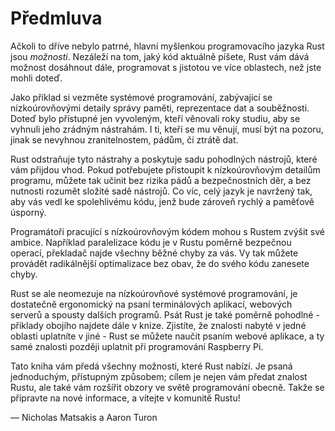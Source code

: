 # Předmluva

Ačkoli to dříve nebylo patrné, hlavní myšlenkou programovacího jazyka Rust jsou *možnosti*. Nezáleží na tom, jaký kód aktuálně píšete, Rust vám dává možnost dosáhnout dále, programovat s jistotou ve více oblastech, než jste mohli doteď.

Jako příklad si vezměte systémové programování, zabývající se nízkoúrovňovými detaily správy paměti, reprezentace dat a souběžnosti. Doteď bylo přístupné jen vyvoleným, kteří věnovali roky studiu, aby se vyhnuli jeho zrádným nástrahám. I ti, kteří se mu věnují, musí být na pozoru, jinak se nevyhnou zranitelnostem, pádům, či ztrátě dat.

Rust odstraňuje tyto nástrahy a poskytuje sadu pohodlných nástrojů, které vám přijdou vhod. Pokud potřebujete přistoupit k nízkoúrovňovým detailům programu, můžete tak učinit bez rizika pádů a bezpečnostních děr, a bez nutnosti rozumět složité sadě nástrojů. Co víc, celý jazyk je navržený tak, aby vás vedl ke spolehlivému kódu, jenž bude zároveň rychlý a paměťově úsporný.

Programátoři pracující s nízkoúrovňovým kódem mohou s Rustem zvýšit své ambice. Například paralelizace kódu je v Rustu poměrně bezpečnou operací, překladač najde všechny běžné chyby za vás. Vy tak můžete provádět radikálnější optimalizace bez obav, že do svého kódu zanesete chyby.

Rust se ale neomezuje na nízkoúrovňové systémové programování, je dostatečně ergonomický na psaní terminálových aplikací, webových serverů a spousty dalších programů. Psát Rust je také poměrně pohodlné - přiklady obojího najdete dále v knize. Zjistíte, že znalosti nabyté v jedné oblasti uplatníte v jiné - Rust se můžete naučit psaním webové aplikace, a ty samé znalosti později uplatnit při programování Raspberry Pi.

Tato kniha vám předá všechny možnosti, které Rust nabízí. Je psaná jednoduchým, přístupným způsobem; cílem je nejen vám předat znalost Rustu, ale také vám rozšířit obzory ve světě programování obecně. Takže se připravte na nové informace, a vítejte v komunitě Rustu!

— Nicholas Matsakis a Aaron Turon
